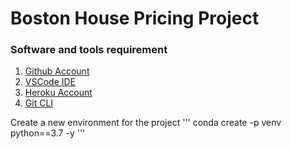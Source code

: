 # Boston House Pricing Project

### Software and tools requirement
1. [Github Account](https://github.com)
2. [VSCode IDE](https://code.visualstudio.com)
3. [Heroku Account](https://heroku.com)
4. [Git CLI](https://git-scm.com/download/win)

Create a new environment for the project
'''
conda create -p venv python==3.7 -y
    '''
